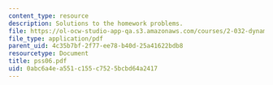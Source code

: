 ```yaml
---
content_type: resource
description: Solutions to the homework problems.
file: https://ol-ocw-studio-app-qa.s3.amazonaws.com/courses/2-032-dynamics-fall-2004/0abc6a4ea551c155c7525bcbd64a2417_pss06.pdf
file_type: application/pdf
parent_uid: 4c35b7bf-2f77-ee78-b40d-25a41622bdb8
resourcetype: Document
title: pss06.pdf
uid: 0abc6a4e-a551-c155-c752-5bcbd64a2417
---
```

